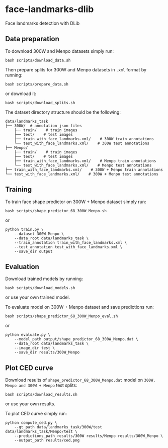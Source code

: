 # face-landmarks-dlib
Face landmarks detection with DLib

## Data preparation

To download 300W and Menpo datasets simply run:

```
bash scripts/download_data.sh
```
Then prepare splits for 300W and Menpo datasets in `.xml` format by running:
```
bash scripts/prepare_data.sh
```
or download it:
```
bash scripts/download_splits.sh
```

The dataset directory structure should be the following:
```
data/landmarks_task
├── 300W/  # annotation json files
    ├── train/    # train images
    ├── test/    # test images
    ├── train_with_face_landmarks.xml/    # 300W train annotations
    └── test_with_face_landmarks.xml/    # 300W test annotations
├── Menpo/
    ├── train/    # train images
    ├── test/    # test images
    ├── train_with_face_landmarks.xml/    # Menpo train annotations
    └── test_with_face_landmarks.xml/    # Menpo test annotations
├── train_with_face_landmarks.xml/    # 300W + Menpo train annotations
└── test_with_face_landmarks.xml/    # 300W + Menpo test annotations
```

## Training

To train face shape predictor on 300W + Menpo dataset simply run:

```
bash scripts/shape_predictor_68_300W_Menpo.sh
```
or
```
python train.py \
    --dataset 300W Menpo \
    --data_root data/landmarks_task \
    --train_annotation train_with_face_landmarks.xml \
    --test_annotation test_with_face_landmarks.xml \
    --save_dir output
```

## Evaluation

Download trained models by running:

```
bash scripts/download_models.sh
```
or use your own trained model.

To evaluate model on 300W + Menpo dataset and save predictions run:

```
bash scripts/shape_predictor_68_300W_Menpo_eval.sh
```
or
```
python evaluate.py \
    --model_path output/shape_predictor_68_300W_Menpo.dat \
    --data_root data/landmarks_task \
    --image_dir test \
    --save_dir results/300W_Menpo
```

## Plot CED curve

Download results of `shape_predictor_68_300W_Menpo.dat` model on `300W, Menpo and 300W + Menpo` test splits:

```
bash scripts/download_results.sh
```
or use your own results.

To plot CED curve simply run:

```
python compute_ced.py \
    --gt_path data/landmarks_task/300W/test data/landmarks_task/Menpo/test \
    --predictions_path results/300W results/Menpo results/300W_Menpo \
    --output_path results/ced.png
```
